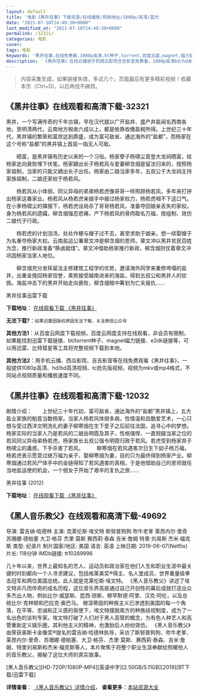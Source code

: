 ```yaml
---
layout: default
title: '电影《黑井往事》下载资源/在线播放/视频地址/1080p/高清/蓝光'
date: "2021-07-10T14:40:30+0800"
last_modified_at: "2021-07-10T14:40:30+0800"
permalink: /32321/
categories: 电影
cover:
tags: 电影
keywords: '黑井往事,在线免费看,1080p高清,bt种子,torrent,百度云盘,magnet,磁力链,迅雷下载资源'
description: '《黑井往事》在线云播放手机西瓜影院吉吉影音免费看，1080p高清bd/hd未删减完整版和tc抢先枪版，mkv/mp4格式，附带bt/torrent种子、magnet/磁力链、百度云盘、网盘资源迅雷下载链接'
---
```


>内容采集生成，如果链接失效，多试几个，页面最后有更多精彩视频！收藏本页（Ctrl+D)，以后再找不麻烦。


## 《黑井往事》在线观看和高清下载-32321

黑井，一个写满传奇的千年古镇，早在汉代就以广开盐井、盛产井盐闻名西南各地，至明清两代，云南地方税收六成以上，都是依靠收缴盐税所得。上世纪三十年代，黑井镇的繁荣和富庶达到鼎盛，成为富可敌省、通达海外的&ldquo;盐都”，而杨家在这个号称“盐都”的黑井镇上首屈一指无人可敌。</p>　　晒富，是黑井镇有历史以来的一个习俗。杨家孽子杨啸尘首登大龙祠晒富，给杨家走向衰败埋下伏笔。杨家嫡出长子杨若风与爱妻柳含烟是留法归来的，按照杨家祖制，当家的只能又嫡出长子出任。杨家由二娘当家多年，五叔公于大龙祠主持家族祖制，二娘还家权于杨若风。</p>　　杨若风从小体弱，同父异母的弟弟杨若虎像哥哥一样照顾杨若风，多年来打拼出杨家这番家业。杨若风从杨若虎亲娘手中接过杨家权力，杨若虎咽不下这口气。在小爹杨啸尘的撺掇下，杨若虎设局杀了哥哥杨若风，准备夺回娘亲丢失的家权。身为杨若风的遗孀，柳含烟强忍悲痛，产下杨若风的骨肉取名万福，按组制、效仿二娘代子行政。</p>　　杨若虎的计划泡汤，处处作梗与嫂子过不去，甚至求助于娘亲，想一续娶嫂子为名重夺杨家大权。云南盐运公署章文冲是柳含烟的恩师。章文冲以黑井贫民百姓为念，推行新政准备“移卤就煤”。章文冲借助杨家推行新政，柳含烟则仗着章文冲巩固杨家当家人地位。</p>　　柳含烟充分发挥留法主修建筑工程学的优势，邀请海外同学来重修垮塌的盐井，出重金挽回杨家信誉，乘势接受越南进来的海盐，得到五叔公和黑井人的钦佩。海盐冲击下的黑井开始走向衰败，柳含烟暗中筹划为亡夫报仇……


黑井往事迅雷下载

**下载地址**： [在线观看下载 《黑井往事》](https://www.993dy.com//vod-detail-id-16383.html) 


**无法下载?**：`如果迅雷因版权原因无法下载，关注微信公众号 `

**其他方法1**：从百度云网盘下载视频，百度云网盘支持在线观看，非会员有限制，如果能找到迅雷下载链接、bt/torrent种子、magnet磁力链接、e2dk链接等，可以用迅雷、比特彗星等工具将完整视频下载到本地。

**其他方法2**：用手机云播、西瓜影院、吉吉影音等在线免费观看《黑井往事》，一般提供1080p高清、hd/bd高清视频、tc抢先版视频，视频为mkv或mp4格式，不同站点视频质量和播放速度不同。


## 《黑井往事》在线观看和高清下载-12032

剧情介绍：　　上世纪三十年代初，富可敌省，通达海外的“盐都”黑井镇上，五大盐业家族的魁首当数杨家。当家人杨若风体弱多病，性情温和且酷爱艺术，一心只想与受过西洋文明洗礼的妻子柳寒烟在生下爱子之后前往法国，追寻心中的梦想。杨家实际的当家人乃是若风的二娘岳明霞及其子，性格强悍、一直觊觎当家之位的若风同父异母弟杨若虎。杨家族长五叔公强令明霞归政于若风。若虎受到杨家弃子杨啸尘的蛊惑，下手杀害了若风。  　　柳寒烟在若风遇害次日生下幼子杨万福，杨若虎表示愿意过继万福为亲子，娶柳寒烟为妻，目的只为最终得到杨家产业。柳寒烟通过若风尸体手中的金链得知了若风遇害的真相，于是他借助自己的恩师就任当地盐运使的机会，一个弱女子开始了艰辛的复仇之旅……


黑井往事 (2012)

**下载地址**： [在线观看下载 《黑井往事》](https://www.btbtdy.me/btdy/dy7293.html) 


## 《黑人音乐教父》在线观看和高清下载-49692

导演: 雷吉纳·哈德林 主演: 克莱伦斯·埃文特 斯努普狗狗 吹牛老爹 莱昂内尔·里奇 苏珊娜·德帕塞 大卫·格芬 杰里·莫斯 赛西莉·泰森 吉米·詹姆 特里·刘易斯 杰米·福克斯 类型: 纪录片 制片国家/地区: 美国 语言: 英语 上映日期: 2019-06-07(Netflix) 片长: 118分钟 IMDb链接: tt10289996

几十年以来，世界上最知名的艺人、运动员和政治家在他们人生和职业生涯中最关键的时刻都向一个人寻求建议，包括格莱美奖®得主、名人堂成员、世界重量级拳击冠军和两位美国总统。此人就是克莱伦斯·埃文特。 《黑人音乐教父》讲述了埃文特非凡而传奇的成名历程，这位音乐界高层通过自己开创性的幕后成就打造出众多杰出人物，例如比尔·威瑟斯、昆西·琼斯、穆罕默德·阿里、汉克·阿伦，以及总统比尔·克林顿和巴拉克·奥巴马。 根深蒂固的种族主义已渗透到美国的每一个角落，在平等、忠诚和正义感的驱使下，埃文特摆脱南方的种族歧视制度，成为了一名出色的谈判专家。埃文特打破了人们对于黑人高管的概念，为有色人种艺人和高管重新定义娱乐圈，其利他主义的精神，也激励后人纷纷效仿。 《黑人音乐教父》由荣获奥斯卡金像奖®提名的雷吉纳·哈德林执导，采访了斯努普狗狗、吹牛老爹、莱昂内尔·里奇、苏珊娜·德帕塞、大卫·格芬、杰里·莫斯、赛西莉·泰森、吉米·詹姆、特里刘易斯和杰米·福克斯等人，本片聚焦于将整个职业生涯奉献给照耀他人的音乐教父，揭秘了这位大师的真实故事。


[黑人音乐教父][HD-720P/1080P-MP4][英语中字][2.50GB/5.11GB][2019][BT下载/迅雷下载]

**详情查看**： [《黑人音乐教父》详情介绍](/movie/49692/)， **查看更多**：[本站资源大全](/movie/t/all/)

